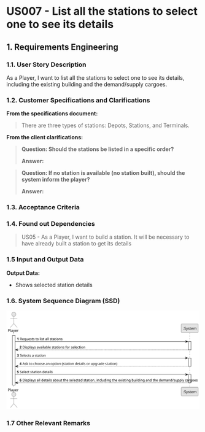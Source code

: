 # US007 -  List all the stations to select one to see its details

## 1. Requirements Engineering

### 1.1. User Story Description

As a Player, I want to list all the stations to select one to see its details, including the existing building and the demand/supply cargoes.

### 1.2. Customer Specifications and Clarifications 

**From the specifications document:**

>	There are three types of stations: Depots, Stations, and Terminals.

**From the client clarifications:**

> **Question: Should the stations be listed in a specific order?**
>
> **Answer:**

> **Question: If no station is available (no station built), should the system inform the player?**
>
> **Answer:**

### 1.3. Acceptance Criteria



### 1.4. Found out Dependencies

> US05 - As a Player, I want to build a station.
> It will be necessary to have already built a station to get its details

### 1.5 Input and Output Data

**Output Data:**

* Shows selected station details

### 1.6. System Sequence Diagram (SSD)

![US007-SSD](svg/us007-SSD.svg)

### 1.7 Other Relevant Remarks
